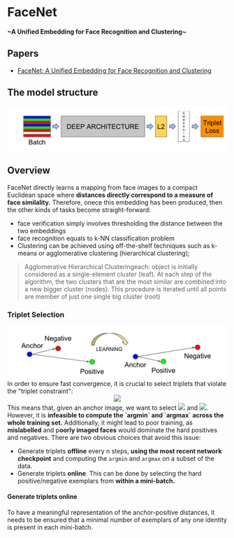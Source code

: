 # FaceNet
<b>\~A Unified Embedding for Face Recognition and Clustering\~</b>

## Papers
- [FaceNet: A Unified Embedding for Face Recognition and Clustering](http://arxiv.org/abs/1503.03832)

## The model structure
<img src="./img/model-for-visualize.png">

## Overview
FaceNet directly learns a mapping from face images to a compact Euclidean space where <b>distances directly correspond to a measure of face similality.</b> Therefore, onece this embedding has been produced, then the other kinds of tasks become straight-forward:
- face verification
simply involves thresholding the distance between the two embeddings
- face recognition
equals to k-NN classification problem
- Clustering
can be achieved using off-the-shelf techniques such as k-means or agglomerative clustering (hierarchical clustering);
>Agglomerative Hierarchical Clusteringeach:
 object is initially considered as a single-element cluster (leaf). At each step of the algorithm, the two clusters that are the most similar are combined into a new bigger cluster (nodes). This procedure is iterated until all points are member of just one single big cluster (root)

### Triplet Selection
<img src="./img/Triplet-Loss.png">
In order to ensure fast convergence, it is crucial to select triplets that violate the "triplet constraint":
<div align="center"><img src="http://latex2png.com/output//latex_fede897b7aa53ee0271cdf664c68d70f.png" width=70%></div>
This means that, given an anchor image, we want to select <img src="http://latex2png.com/output//latex_9256173accd5166e4c6cb368ce6b60e6.png" height=20> and <img src="http://latex2png.com/output//latex_9669b7c632860ddbcc18655c651c3b39.png" height=20>. However, it is <b>infeasible to compute the `argmin` and `argmax` across the whole training set.</b> Additionally, it might lead to poor training, as <b>mislabelled</b> and p<b>oorly imaged faces</b> would dominate the hard positives and negatives. There are two obvious choices that avoid this issue:

- Generate triplets <b>offline</b> every n steps, <b>using the most recent network checkpoint</b> and computing the `argmin` and `argmax` on a subset of the data.
- Generate triplets <b>online</b>. This can be done by selecting the hard positive/negative exemplars from <b>within a mini-batch.</b>

#### Generate triplets online
To have a meaningful representation of the anchor-positive distances, it needs to be ensured that a minimal number of exemplars of any one identity is present in each mini-batch. 
